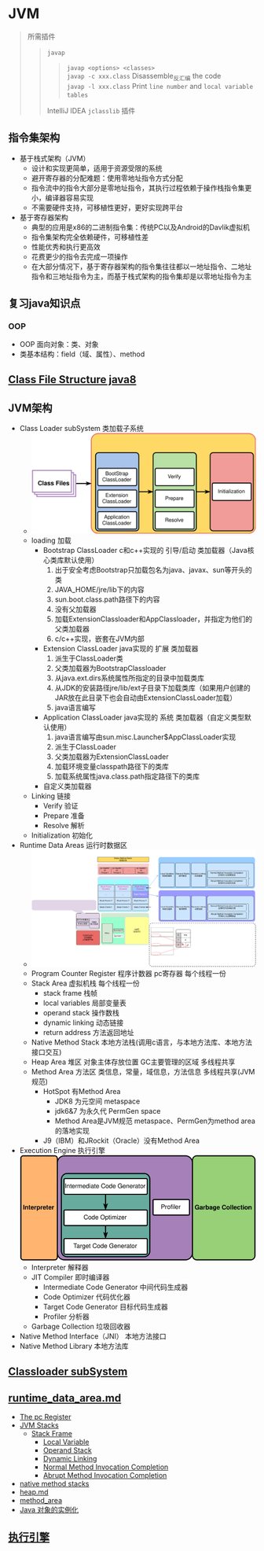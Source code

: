 # JVM

> 所需插件
> > `javap` 
> > > `javap <options> <classes>`\
> > > `javap -c xxx.class` Disassemble<sub>反汇编</sub> the code\
> > > `javap -l xxx.class` Print `line number` and `local variable tables`
> >
> > IntelliJ IDEA `jclasslib` 插件

## 指令集架构

- 基于栈式架构（JVM）
    - 设计和实现更简单，适用于资源受限的系统
    - 避开寄存器的分配难题：使用零地址指令方式分配
    - 指令流中的指令大部分是零地址指令，其执行过程依赖于操作栈指令集更小，编译器容易实现
    - 不需要硬件支持，可移植性更好，更好实现跨平台
- 基于寄存器架构
    - 典型的应用是x86的二进制指令集：传统PC以及Android的Davlik虚拟机
    - 指令集架构完全依赖硬件，可移植性差
    - 性能优秀和执行更高效
    - 花费更少的指令去完成一项操作
    - 在大部分情况下，基于寄存器架构的指令集往往都以一地址指令、二地址指令和三地址指令为主，而基于栈式架构的指令集却是以零地址指令为主

## 复习java知识点

### OOP

- OOP 面向对象：类、对象
- 类基本结构：field（域、属性）、method

## [Class File Structure java8](classfile/java8/ClassFile.md)

## JVM架构

- Class Loader subSystem 类加载子系统
    - ![image](img/类加载子系统.svg)
    - loading 加载
        - Bootstrap ClassLoader c和c++实现的 引导/启动 类加载器（Java核心类库默认使用）
            1. 出于安全考虑Bootstrap只加载包名为java、javax、sun等开头的类
            2. JAVA_HOME/jre/lib下的内容
            3. sun.boot.class.path路径下的内容
            4. 没有父加载器
            5. 加载ExtensionClassloader和AppClassloader，并指定为他们的父类加载器
            6. c/c++实现，嵌套在JVM内部
        - Extension ClassLoader java实现的 扩展 类加载器
            1. 派生于ClassLoader类
            2. 父类加载器为BootstrapClassloader
            3. 从java.ext.dirs系统属性所指定的目录中加载类库
            4. 从JDK的安装路径jre/lib/ext子目录下加载类库（如果用户创建的JAR放在此目录下也会自动由ExtensionClassLoader加载）
            5. java语言编写
        - Application ClassLoader java实现的 系统 类加载器（自定义类型默认使用）
            1. java语言编写由sun.misc.Launcher$AppClassLoader实现
            2. 派生于ClassLoader
            3. 父类加载器为ExtensionClassLoader
            4. 加载环境变量classpath路径下的类库
            5. 加载系统属性java.class.path指定路径下的类库
        - 自定义类加载器
    - Linking 链接
        - Verify 验证
        - Prepare 准备
        - Resolve 解析
    - Initialization 初始化
- Runtime Data Areas 运行时数据区
    - ![image](img/运行时数据区jdk8.svg)
    - Program Counter Register 程序计数器 pc寄存器 每个线程一份
    - Stack Area 虚拟机栈 每个线程一份
        - stack frame 栈帧
        - local variables 局部变量表
        - operand stack 操作数栈
        - dynamic linking 动态链接
        - return address 方法返回地址
    - Native Method Stack 本地方法栈(调用c语言，与本地方法库、本地方法接口交互)
    - Heap Area 堆区 对象主体存放位置 GC主要管理的区域 多线程共享
    - Method Area 方法区 类信息，常量，域信息，方法信息 多线程共享(JVM规范)
        - HotSpot 有Method Area
            - JDK8 为元空间 metaspace
            - jdk6&7 为永久代 PermGen space
            - Method Area是JVM规范 metaspace、PermGen为method area的落地实现
        - J9（IBM）和JRockit（Oracle）没有Method Area
- Execution Engine 执行引擎![image](img/执行引擎.svg)
    - Interpreter 解释器
    - JIT Compiler 即时编译器
        - Intermediate Code Generator 中间代码生成器
        - Code Optimizer 代码优化器
        - Target Code Generator 目标代码生成器
        - Profiler 分析器
    - Garbage Collection 垃圾回收器
- Native Method Interface（JNI） 本地方法接口
- Native Method Library 本地方法库

## [Classloader subSystem](https://bougainvilleas.github.io/lotus/jvm/classloadersubsystem.html)

## [runtime_data_area.md](runtime_data_area.md)

- [The pc Register](https://bougainvilleas.github.io/lotus/jvm/pcregister.html)
- [JVM Stacks](https://bougainvilleas.github.io/lotus/jvm/jvmstacks.html)
  - [Stack Frame](https://bougainvilleas.github.io/lotus/jvm/jvmstacks.html#stack-frame)
    - [Local Variable](https://bougainvilleas.github.io/lotus/jvm/jvmstacks.html#local-variables)
    - [Operand Stack](https://bougainvilleas.github.io/lotus/jvm/jvmstacks.html#operand-stacks)
    - [Dynamic Linking](https://bougainvilleas.github.io/lotus/jvm/jvmstacks.html#dynamic-linking)
    - [Normal Method Invocation Completion](https://bougainvilleas.github.io/lotus/jvm/jvmstacks.html#normal-method-invocation-completion)
    - [Abrupt Method Invocation Completion](https://bougainvilleas.github.io/lotus/jvm/jvmstacks.html#abrupt-method-invocation-completion)
- [native method stacks](https://bougainvilleas.github.io/lotus/jvm/nativemethodstacks.html)
- [heap.md](heap.md)
- [method_area](https://bougainvilleas.github.io/lotus/jvm/methodarea.html)
- [Java 对象的实例化](https://bougainvilleas.github.io/lotus/jvm/对象的实例化.html)

## [执行引擎]()

